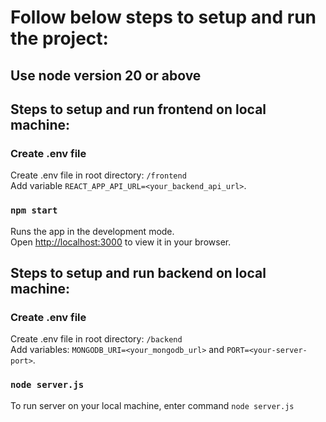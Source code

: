 # Follow below steps to setup and run the project:

## Use node version 20 or above

## Steps to setup and run frontend on local machine:

### Create .env file

Create .env file in root directory: `/frontend`\
Add variable `REACT_APP_API_URL=<your_backend_api_url>`.

### `npm start`

Runs the app in the development mode.\
Open [http://localhost:3000](http://localhost:3000) to view it in your browser.

## Steps to setup and run backend on local machine:

### Create .env file

Create .env file in root directory: `/backend`\
Add variables: `MONGODB_URI=<your_mongodb_url>` and `PORT=<your-server-port>`.

### `node server.js`

To run server on your local machine, enter command `node server.js`
